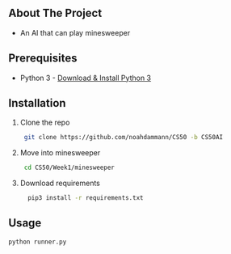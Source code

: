 ## About The Project

  - An AI that can play minesweeper

## Prerequisites

  - Python 3 - [Download & Install Python 3](https://www.python.org/downloads/)

## Installation

1. Clone the repo
   ```sh
    git clone https://github.com/noahdammann/CS50 -b CS50AI
   ```
2. Move into minesweeper
   ```sh
    cd CS50/Week1/minesweeper
   ```
3. Download requirements
   ```sh
     pip3 install -r requirements.txt
   ```

## Usage

```
python runner.py
```
